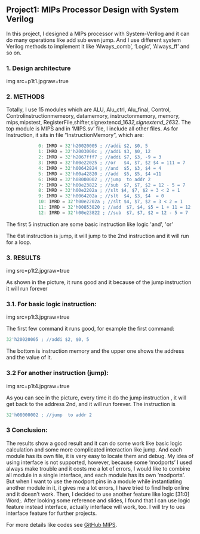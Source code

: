 ## Project1: MIPs Processor Design with System Verilog

In this project, I designed a MIPs processor with System-Verilog and it can do many operations like add sub even jump. And I use different system Verilog methods to implement it like ‘Always_comb’, ‘Logic’, ‘Always_ff’ and so on. 

### 1. Design architecture

img src=p1t1.jpgraw=true


### 2.	METHODS

Totally, I use 15 modules which are ALU, Alu_ctrl, Alu_final, Control, Controlinstructionmemeory, datamemory, instructonmemory, memory, mips,mipstest, RegisterFile,shifter,signextencd_16*32,signextend_26*32. The top module is MIPS and in ‘MIPS.sv’ file, I include all other files.
As for Instruction, it sits in file “InstructionMemory”, which are:


```javascript
			0: IMRD = 32'h20020005 ; //addi $2, $0, 5
			1: IMRD = 32'h2003000c ; //addi $3, $0, 12
			2: IMRD = 32'h2067fff7 ; //addi $7, $3, -9 = 3
			3: IMRD = 32'h00e22025 ; //or   $4, $7, $2 $4 = 111 = 7
			4: IMRD = 32'h00642824 ; //and  $5, $3, $4 = 4
			5: IMRD = 32'h00a42820 ; //add  $5, $5, $4 =11
			6: IMRD = 32'h08000002 ; //jump  to addr 2
			7: IMRD = 32'h00e23822 ; //sub  $7, $7, $2 = 12 - 5 = 7
			8: IMRD = 32'h00e2202a ; //slt $4, $7, $2 = 3 < 2 = 1
			9: IMRD = 32'h0064202a ; //slt  $4, $3, $4  = 0
			10: IMRD = 32'h00e2202a ; //slt $4, $7, $2 = 3 < 2 = 1
			11: IMRD = 32'h00853820 ; //add  $7, $4, $5 = 1 + 11 = 12
			12: IMRD = 32'h00e23822 ; //sub  $7, $7, $2 = 12 - 5 = 7
```
The first 5 instruction are some basic instruction like logic 'and', 'or'

The 6st instruction is jump, it will jump to the 2nd instruction and it will run for a loop.

### 3. RESULTS

img src=p1t2.jpgraw=true

As shown in the picture, it runs good and it because of the jump instruction it will run forever

### 3.1. For basic logic instruction:

img src=p1t3.jpgraw=true

The first few command it runs good, for example the first command:

```javascript
32'h20020005 ; //addi $2, $0, 5
```

The  bottom is instruction memory and the upper one shows the address and the value of  it.

### 3.2 For another instruction (jump):
img src=p1t4.jpgraw=true

As you can see in the picture, every time it do the jump instruction , it will get back to the address 2nd, and it will run forever. The instruction is 

```javascript
32'h08000002 ; //jump  to addr 2
```

### 3 Conclusion:
The results show a good result and it can do some work like basic logic calculation and some more complicated interaction like jump. And each module has its own file, it is very easy to locate them and debug.
My idea of using interface is not supported, however, because some ‘modports’ I used always make trouble and it costs me a lot of errors, I would like to combine all module in a single interface, and each module has its own ‘modports’. But when I want to use the modport pins in a module while instantiating another module in it, it gives me a lot errors, I have tried to find help online and it doesn’t work. Then, I decided to use another feature like logic [31:0] Word;. After looking some reference and slides, I found that I can use logic feature instead interface, actually interface will work, too. I will try to ues interface feature for further projects.

For more details like codes see [GitHub MIPS](httpsguides.github.comfeaturesmastering-markdown).
